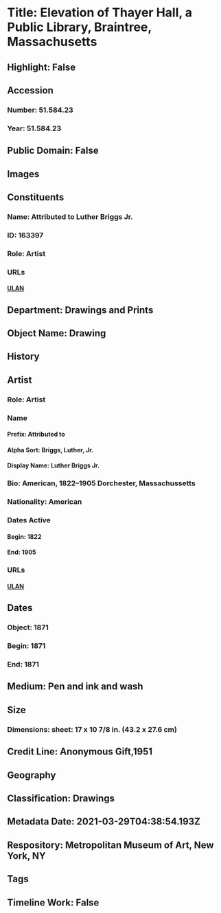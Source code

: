 # Title: Elevation of Thayer Hall, a Public Library, Braintree, Massachusetts
## Highlight: False
## Accession
### Number: 51.584.23
### Year: 51.584.23
## Public Domain: False
## Images
## Constituents
### Name: Attributed to Luther Briggs Jr.
### ID: 163397
### Role: Artist
### URLs
#### [ULAN](http://vocab.getty.edu/page/ulan/500016305)
## Department: Drawings and Prints
## Object Name: Drawing
## History
## Artist
### Role: Artist
### Name
#### Prefix: Attributed to
#### Alpha Sort: Briggs, Luther, Jr.
#### Display Name: Luther Briggs Jr.
### Bio: American, 1822–1905 Dorchester, Massachussetts
### Nationality: American
### Dates Active
#### Begin: 1822
#### End: 1905
### URLs
#### [ULAN](http://vocab.getty.edu/page/ulan/500016305)
## Dates
### Object: 1871
### Begin: 1871
### End: 1871
## Medium: Pen and ink and wash
## Size
### Dimensions: sheet: 17 x 10 7/8 in. (43.2 x 27.6 cm)
## Credit Line: Anonymous Gift,1951
## Geography
## Classification: Drawings
## Metadata Date: 2021-03-29T04:38:54.193Z
## Respository: Metropolitan Museum of Art, New York, NY
## Tags
## Timeline Work: False